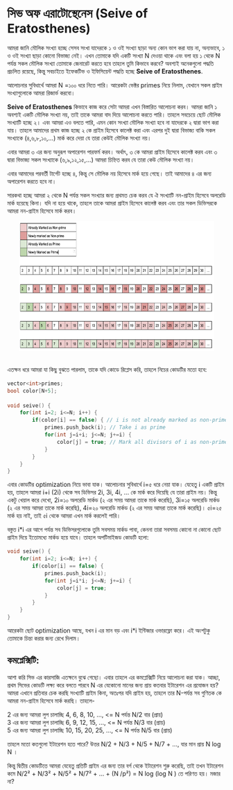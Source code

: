 # সিভ অফ এরাটোস্থেনেস (Seive of Eratosthenes)


আমরা জানি মৌলিক সংখ্যা হচ্ছে সেসব সংখা যাদেরকে ১ ও ওই সংখ্যা ছাড়া অন্য কোন ভাগ করা যায় না, অন্যভাবে, ১ ও ওই সংখ্যা ছাড়া কোনো বিভাজ্য নেই। এখন তোমাকে যদি একটি সংখ্যা N দেওয়া থাকে এবং বলা হয় ১ থেকে N  পর্যন্ত সকল মৌলিক সংখ্যা তোমাকে জেনারেট করতে হবে তাহলে তুমি কিভাবে করবে? অবশ্যই অনেকগুলো পদ্ধতি প্রচলিত রয়েছে, কিন্তু সবচাইতে ইফেকটিভ ও ইফিসিয়েন্ট পদ্ধতি হচ্ছে **Seive of Eratosthenes**. 

আলোচনার সুবিধার্থে আমরা N =১০০ ধরে নিতে পারি। আরেকটা ভেক্টর primes  নিয়ে নিলাম, যেখানে সকল প্রাইম সংখ্যাগুলোকে আমরা রিজার্ভ করবো। 

**Seive of Eratosthenes** কিভাবে কাজ করে সেটা আমরা এখন বিস্তারিত আলোচনা করব। আমরা জানি ১ অবশ্যই একটি মৌলিক সংখ্যা নয়, তাই তাকে আমরা বাদ দিয়ে আলোচনা করতে পারি। তাহলে সবচেয়ে ছোট মৌলিক সংখ্যাটি হচ্ছে ২। এবং আমরা এও বলতে পারি, এমন কোন সংখ্যা মৌলিক সংখ্যা হবে না যাদেরকে ২ দ্বারা ভাগ করা যায়। তাহলে আমাদের প্রথম কাজ হচ্ছে ২ কে প্রাইম হিসেবে কালেক্ট করা এবং এরপর দুই দ্বারা বিভাজ্য বাকি সকল সংখ্যাকে (৪,৬,৮,১০,...) মার্ক করে দেয়া যে তারা কেউই মৌলিক সংখ্যা নয়।

এবার আমরা ৩ এর জন্য অনুরূপ অপারেশন পারফর্ম করব। অর্থাৎ, ৩ কে আমরা প্রাইম হিসেবে কালেক্ট করব এবং ৩ দ্বারা বিভাজ্য সকল সংখ্যাকে (৬,৯,১২,১৫,...) আমরা চিহ্নিত করব যে তারা কেউ মৌলিক সংখ্যা নয়।

এবার আমাদের পরবর্তী টার্গেট হচ্ছে ৪, কিন্তু সে মৌলিক নয় হিসেবে মার্ক হয়ে গেছে। তাই আমাদের ৪ এর জন্য অপারেশন করতে হবে না।

সারকথা হচ্ছে আমরা ২ থেকে N পর্যন্ত সকল সংখ্যার জন্য প্রথমত চেক করব যে ঐ সংখ্যাটি নন-প্রাইম হিসেবে অলরেডি মার্ক হয়েছে কিনা। যদি না হয়ে থাকে, তাহলে তাকে আমরা প্রাইম হিসেবে কালেক্ট করব এবং তার সকল ডিভিসরকে আমরা নন-প্রাইম হিসেবে মার্ক করব।

<div align="center">
    <img src="https://github.com/Md-Johaer-Plabon/AlgoBangla/blob/main/Contents/seive_of_eratosthenes.png" height="300" width="450">
</div>
<br>

এতক্ষন ধরে আমরা যা কিছু বুঝতে পারলাম, তাকে যদি কোডে রিপ্লেস করি, তাহলে নিচের কোডটির মতো হবে:

```cpp
vector<int>primes;
bool color[N+5];

void seive() {
	for(int i=2; i<=N; i++) {
		if(color[i] == false) { // i is not already marked as non-prime
			primes.push_back(i); // Take i as prime
			for(int j=i+i; j<=N; j+=i) {
				color[j] = true; // Mark all divisors of i as non-prime
			}
		}
	}
}
```

এবার কোডটির optimization নিয়ে ভাবা যাক। আলোচনার সুবিধার্থে i=৫ ধরে নেয়া যাক। যেহেতু i একটি প্রাইম হয়, তাহলে আমরা i+i (2i) থেকে সব ডিভিসর 2i, 3i, 4i, ... কে মার্ক করে দিয়েছি যে তারা প্রাইম নয়। কিন্তু একটু খেয়াল করে দেখো, 2i=১০ অলরেডি মার্কড (২ এর সময় আমরা তাকে মার্ক করেছি), 3i=১৫ অলরেডি মার্কড (২ এর সময় আমরা তাকে মার্ক করেছি), 4i=২০ অলরেডি মার্কড (২ এর সময় আমরা তাকে মার্ক করেছি)। ৫i=২৫  মার্ক হয় নাই, তাই ৫i থেকে আমরা এখন মার্ক করলেই পারি। 

বস্তুত i*i এর আগে পর্যন্ত সব ডিভিসরগুলোকে তুমি সবসময় মার্কড পাবা, কেননা তারা সবসময় কোনো না কোনো ছোট প্রাইম দিয়ে ইতোমধ্যে মার্কড হয়ে যাবে। 
তাহলে অপটিমাইজড কোডটি হলো:

```cpp
void seive() {
	for(int i=2; i<=N; i++) {
		if(color[i] == false) {
			primes.push_back(i);
			for(int j=i*i; j<=N; j+=i) {
				color[j] = true;
			}
		}
	}
}
```


আরেকটা  ছোট optimization আছে, যখন i এর মান বড় এবং i*i ইন্টিজার ওভারফ্লো করে। এই অংশটুকু তোমাকে চিন্তা করার জন্য রেখে দিলাম। 



## কমপ্লেক্সিটি: 

আশা করি সিভ এর কারসাজি এতক্ষনে বুঝে গেছো। এবার তাহলে এর কমপ্লেক্সিটি নিয়ে আলোচনা করা যাক। আচ্ছা, প্রথম সিভের কোডটি লক্ষ্য করে বলতে পারবে N এর যেকোনো মানের জন্য প্রায় কতবার ইটারেশন এর প্রযোজন হয়? আমরা এখানে প্রতিবার চেক করছি সংখ্যাটি প্রাইম কিনা, অতঃপর যদি প্রাইম হয়, তাহলে তার N-পর্যন্ত সব গুণিতক কে আমরা নন-প্রাইম হিসেবে মার্ক করছি। তাহলে-

2 এর জন্য আমরা লুপ চালাচ্ছি 4, 6, 8, 10, ..., <= N পর্যন্ত  N/2 বার (প্রায়) </br>
3 এর জন্য আমরা লুপ চালাচ্ছি 6, 9, 12, 15, ..., <= N পর্যন্ত N/3 বার (প্রায়) </br>
5 এর জন্য আমরা লুপ চালাচ্ছি 10, 15, 20, 25, ..., <= N পর্যন্ত N/5 বার (প্রায়) </br>

তাহলে মতো কতগুলো ইটারেশন হতে পারে? উত্তর N/2 + N/3 + N/5 + N/7 + ..., যার মান প্রায় N log N । 

কিন্তু দ্বিতীয় কোডটিতে আমরা যেহেতু প্রতিটি প্রাইম এর জন্য তার বর্গ থেকে ইটারেশন শুরু করেছি, তাই তখন ইটারেশন কমে N/2² + N/3² + N/5² + N/7² + ... + (N /p²) = N log (log N ) তে পরিণত হয়। মজার না?

